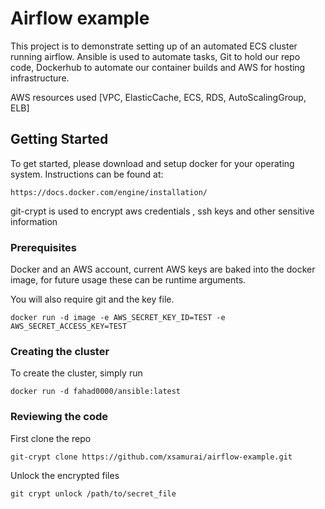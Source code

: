 # Airflow example

This project is to demonstrate setting up of an automated ECS cluster running airflow.
Ansible is used to automate tasks, Git to hold our repo code, Dockerhub to automate our
container builds and AWS for hosting infrastructure.

AWS resources used [VPC, ElasticCache, ECS, RDS, AutoScalingGroup, ELB]

## Getting Started

To get started, please download and setup docker for your operating system. Instructions can be found at:

```
https://docs.docker.com/engine/installation/
```

git-crypt is used to encrypt aws credentials , ssh keys and other sensitive information

### Prerequisites

Docker and an AWS account, current AWS keys are baked into the docker image,
for future usage these can be runtime arguments.

You will also require git and the key file.

```
docker run -d image -e AWS_SECRET_KEY_ID=TEST -e AWS_SECRET_ACCESS_KEY=TEST
```

### Creating the cluster

To create the cluster, simply run 

```
docker run -d fahad0000/ansible:latest 
```

### Reviewing the code

First clone the repo

```
git-crypt clone https://github.com/xsamurai/airflow-example.git
```

Unlock the encrypted files

```
git crypt unlock /path/to/secret_file
```



